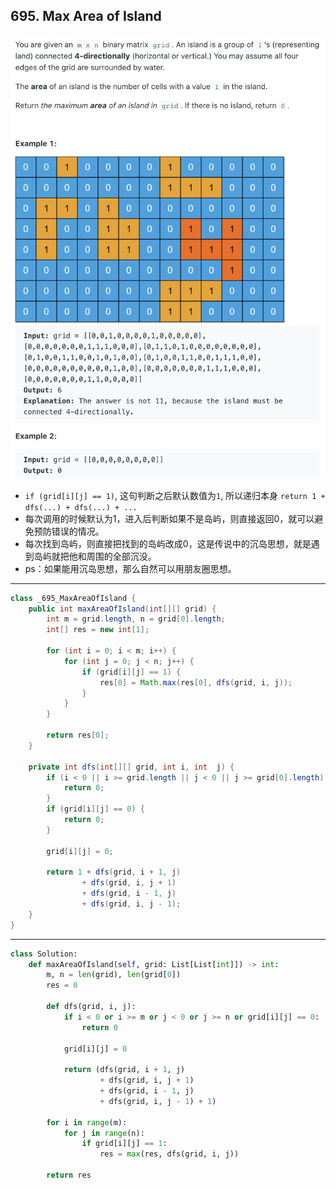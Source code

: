 ## 695. Max Area of Island
![](img/2021-07-26-22-20-33.png)

- `if (grid[i][j] == 1)`, 这句判断之后默认数值为`1`, 所以递归本身 `return 1 + dfs(...) + dfs(...) + ...`
- 每次调用的时候默认为1，进入后判断如果不是岛屿，则直接返回0，就可以避免预防错误的情况。
- 每次找到岛屿，则直接把找到的岛屿改成0，这是传说中的沉岛思想，就是遇到岛屿就把他和周围的全部沉没。
- ps：如果能用沉岛思想，那么自然可以用朋友圈思想。

---
```java
class _695_MaxAreaOfIsland {
    public int maxAreaOfIsland(int[][] grid) {
        int m = grid.length, n = grid[0].length;
        int[] res = new int[1];

        for (int i = 0; i < m; i++) {
            for (int j = 0; j < n; j++) {
                if (grid[i][j] == 1) {
                    res[0] = Math.max(res[0], dfs(grid, i, j));
                }
            }
        }

        return res[0];
    }

    private int dfs(int[][] grid, int i, int  j) {
        if (i < 0 || i >= grid.length || j < 0 || j >= grid[0].length) {
            return 0;
        }
        if (grid[i][j] == 0) {
            return 0;
        }

        grid[i][j] = 0;

        return 1 + dfs(grid, i + 1, j)
                + dfs(grid, i, j + 1)
                + dfs(grid, i - 1, j)
                + dfs(grid, i, j - 1);
    }
}
```
---

```py
class Solution:
    def maxAreaOfIsland(self, grid: List[List[int]]) -> int:
        m, n = len(grid), len(grid[0])
        res = 0

        def dfs(grid, i, j):
            if i < 0 or i >= m or j < 0 or j >= n or grid[i][j] == 0:
                return 0

            grid[i][j] = 0

            return (dfs(grid, i + 1, j)
                    + dfs(grid, i, j + 1)
                    + dfs(grid, i - 1, j)
                    + dfs(grid, i, j - 1) + 1)

        for i in range(m):
            for j in range(n):
                if grid[i][j] == 1:
                    res = max(res, dfs(grid, i, j))

        return res
```